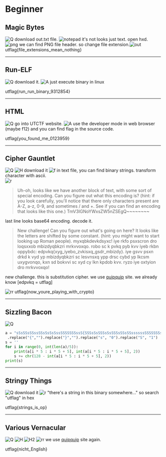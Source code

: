 Beginner
======================
Magic Bytes
----------------------
![Q](https://user-images.githubusercontent.com/20963122/111428954-97879f00-873b-11eb-88ec-fd4025ed07a1.PNG)
download out.txt file.
![notepad](https://user-images.githubusercontent.com/20963122/111428960-99e9f900-873b-11eb-92d5-f63c08a23442.PNG)
it's not looks just text. open hxd.
![png](https://user-images.githubusercontent.com/20963122/111429076-cef64b80-873b-11eb-80d5-ed6cf52a5d76.PNG)
we can find PNG file header. so change file extension.![out](https://user-images.githubusercontent.com/20963122/111428956-99516280-873b-11eb-972a-a7d9a63bd6d8.png)
utflag{file_extensions_mean_nothing}

-------------------------------------
Run-ELF
------------------------
![Q](https://user-images.githubusercontent.com/20963122/111429585-82f7d680-873c-11eb-9323-f3cacb1fd1c2.PNG)
download it.
![A](https://user-images.githubusercontent.com/20963122/111429583-81c6a980-873c-11eb-9c5a-def980044fd3.PNG)
just execute binary in linux

utflag{run_run_binary_9312854}

--------------------------
HTML
----------------------------
![Q](https://user-images.githubusercontent.com/20963122/111430305-88a1ec00-873d-11eb-983c-80f8736e8e9b.PNG)
go into UTCTF website.
![A](https://user-images.githubusercontent.com/20963122/111430304-88095580-873d-11eb-8f7a-dd077cdf76d4.PNG)
use the developer mode in web browser (maybe f12) and you can find flag in the source code.

utflag{you_found_me_0123959}

------------------
Cipher Gauntlet
--------------------

![Q](https://user-images.githubusercontent.com/20963122/111430541-dc143a00-873d-11eb-8c4a-fb7227a1f8bd.PNG)
![H](https://user-images.githubusercontent.com/20963122/111430539-db7ba380-873d-11eb-8872-2a2b5a523467.PNG)
download it
![f](https://user-images.githubusercontent.com/20963122/111430538-dae30d00-873d-11eb-9498-a3337cf9e043.PNG)
in text file, you can find binary strings. transform character with ascii.  
![r](https://user-images.githubusercontent.com/20963122/111430542-dc143a00-873d-11eb-8e35-6d71e8cc6987.PNG)

> Uh-oh, looks like we have another block of text, with some sort of special encoding. Can you figure out what this encoding is? (hint: if you look carefully, you'll notice that there only characters present are A-Z, a-z, 0-9, and sometimes / and +. See if you can find an encoding that looks like this one.) 
> TmV3IGNoYWxsZW5nZSEgQ~~~~~~~~

last line looks base64 encoding. decode it.
>New challenge! Can you figure out what's going on here? It looks like the letters are shifted by some constant. (hint: you might want to start looking up Roman people). 
>myxqbkdevkdsyxc! iye rkfo psxscron dro loqsxxob mbizdyqbkzri mrkvvoxqo. robo sc k pvkq pyb kvv iyeb rkbn oppybdc: edpvkq{xyg_iyebo_zvkisxq_gsdr_mbizdy}. iye gsvv psxn drkd k vyd yp mbizdyqbkzri sc lesvnsxq ypp drsc cybd yp lkcsm uxygvonqo, kxn sd bokvvi sc xyd cy lkn kpdob kvv. ryzo iye oxtyion dro mrkvvoxqo!

new challenge. this is substitution cipher. we use [quipquip](https://quipqiup.com/) site. we already know [edpvkq = utflag]

![rr](https://user-images.githubusercontent.com/20963122/111430543-dcacd080-873d-11eb-93e4-d2895c11d51e.PNG)
utflag{now_youre_playing_with_crypto}

-----------------------
Sizzling Bacon
---------------------
![Q](https://user-images.githubusercontent.com/20963122/111436085-ed147980-8744-11eb-9ac6-9c3a5d083b22.PNG)
``` python
a = "sSsSSsSSssSSsSsSsSssSSSSSSSssS{SSSsSsSSSsSsSSSsSSsSSssssssSSSSSSSsSSSSSSSSsSSsssSSssSsSSSsSSsSSSSssssSSsssSSsSSsSSSs}"\
 .replace("{","").replace("}","").replace("s", "0").replace("S", "1") 
s = ''  
for i in range(0, int(len(a)/5)): 
	print(a[i * 5 : i * 5 + 5], int(a[i * 5 : i * 5 + 5], 2)) 
	s += chr(128 - int(a[i * 5 : i * 5 + 5], 2)) 
print(s)
```

---------
Stringy Things
----------
![Q](https://user-images.githubusercontent.com/20963122/111511366-01cb2e80-8792-11eb-9d8b-0eb768032d72.PNG)
download it
![r](https://user-images.githubusercontent.com/20963122/111511370-0263c500-8792-11eb-9630-d8d888d89e7f.PNG)
"there's a string in this binary somewhere..." so search "utflag" in hex

utflag{strings_is_op}

------
Various Vernacular
----------

![Q](https://user-images.githubusercontent.com/20963122/111511613-46ef6080-8792-11eb-8ff7-95e18e442808.PNG)
![H](https://user-images.githubusercontent.com/20963122/111511609-45be3380-8792-11eb-93c3-8d093cf9e5f9.PNG)
![H2](https://user-images.githubusercontent.com/20963122/111511611-4656ca00-8792-11eb-9bab-a9ccb38c1d3a.PNG)
![rr](https://user-images.githubusercontent.com/20963122/111511616-46ef6080-8792-11eb-99a8-d28d9b584bc8.PNG)
we use [quipquip](https://quipqiup.com/) site again.

utflag{nicht_English}
